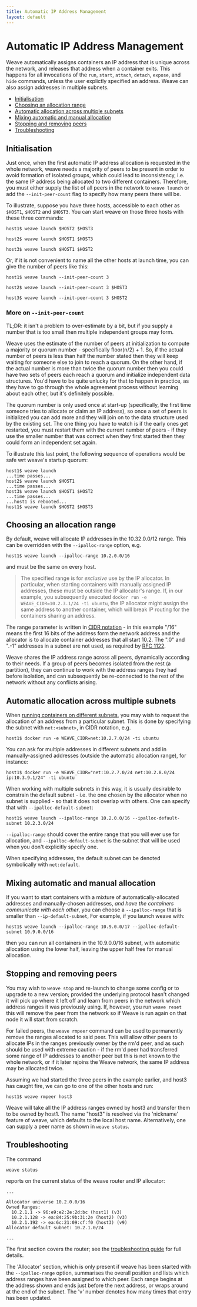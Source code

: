 ```yaml
---
title: Automatic IP Address Management
layout: default
---
```


# Automatic IP Address Management

Weave automatically assigns containers an IP address that is unique
across the network, and releases that address when a container
exits. This happens for all invocations of the `run`, `start`,
`attach`, `detach`, `expose`, and `hide` commands, unless
the user explictly specified an address. Weave can also assign
addresses in multiple subnets.

 * [Initialisation](#initialisation)
 * [Choosing an allocation range](#range)
 * [Automatic allocation across multiple subnets](#subnets)
 * [Mixing automatic and manual allocation](#manual)
 * [Stopping and removing peers](#stop)
 * [Troubleshooting](#troubleshooting)

## <a name="initialisation"></a>Initialisation

Just once, when the first automatic IP address allocation is requested
in the whole network, weave needs a majority of peers to be present in
order to avoid formation of isolated groups, which could lead to
inconsistency, i.e. the same IP address being allocated to two
different containers. Therefore, you must either supply the list of
all peers in the network to `weave launch` or add the
`--init-peer-count` flag to specify how many peers there will be.

To illustrate, suppose you have three hosts, accessible to each other
as `$HOST1`, `$HOST2` and `$HOST3`. You can start weave on those three
hosts with these three commands:

    host1$ weave launch $HOST2 $HOST3

    host2$ weave launch $HOST1 $HOST3

    host3$ weave launch $HOST1 $HOST2

Or, if it is not convenient to name all the other hosts at launch
time, you can give the number of peers like this:

    host1$ weave launch --init-peer-count 3

    host2$ weave launch --init-peer-count 3 $HOST3

    host3$ weave launch --init-peer-count 3 $HOST2

### More on `--init-peer-count`

TL;DR: it isn't a problem to over-estimate by a bit, but if you supply
a number that is too small then multiple independent groups may form.

Weave uses the estimate of the number of peers at initialization to
compute a majority or quorum number - specifically floor(n/2) + 1. So,
if the actual number of peers is less than half the number stated then
they will keep waiting for someone else to join to reach a quorum.  On
the other hand, if the actual number is more than twice the quorum
number then you could have two sets of peers each reach a quorum and
initialize independent data structures. You'd have to be quite unlucky
for that to happen in practice, as they have to go through the whole
agreement process without learning about each other, but it's
definitely possible.

The quorum number is only used once at start-up (specifically, the
first time someone tries to allocate or claim an IP address), so once
a set of peers is initialized you can add more and they will join on
to the data structure used by the existing set.  The one thing you
have to watch is if the early ones get restarted, you must restart
them with the current number of peers - if they use the smaller number
that was correct when they first started then they could form an
independent set again.

To illustrate this last point, the following sequence of operations
would be safe wrt weave's startup quorum:

    host1$ weave launch
    ...time passes...
    host2$ weave launch $HOST1
    ...time passes...
    host3$ weave launch $HOST1 $HOST2
    ...time passes...
    ...host1 is rebooted...
    host1$ weave launch $HOST2 $HOST3

## <a name="range"></a>Choosing an allocation range

By default, weave will allocate IP addresses in the 10.32.0.0/12
range. This can be overridden with the `--ipalloc-range` option, e.g.

    host1$ weave launch --ipalloc-range 10.2.0.0/16

and must be the same on every host.

> The specified range is for *exclusive* use by the IP allocator. In
> particular, when starting containers with manually assigned IP
> addresses, these must be outside the IP allocator's range.  If, in
> our example, you subsequently executed `docker run -e
> WEAVE_CIDR=10.2.3.1/24 -ti ubuntu`, the IP allocator might assign
> the same address to another container, which will break IP routing
> for the containers sharing an address.

The range parameter is written in
[CIDR notation](http://en.wikipedia.org/wiki/Classless_Inter-Domain_Routing) -
in this example "/16" means the first 16 bits of the address form the
network address and the allocator is to allocate container addresses
that all start 10.2. The ".0" and ".-1" addresses in a subnet are not
used, as required by
[RFC 1122](https://tools.ietf.org/html/rfc1122#page-29).

Weave shares the IP address range across all peers, dynamically
according to their needs.  If a group of peers becomes isolated from
the rest (a partition), they can continue to work with the address
ranges they had before isolation, and can subsequently be re-connected
to the rest of the network without any conflicts arising.

## <a name="subnets"></a>Automatic allocation across multiple subnets

When
[running containers on different subnets](features.html#application-isolation),
you may wish to request the allocation of an address from a particular
subnet. This is done by specifying the subnet with `net:<subnet>`, in
CIDR notation, e.g.

    host1$ docker run -e WEAVE_CIDR=net:10.2.7.0/24 -ti ubuntu

You can ask for multiple addresses in different subnets and add in
manually-assigned addresses (outside the automatic allocation range),
for instance:

    host1$ docker run -e WEAVE_CIDR="net:10.2.7.0/24 net:10.2.8.0/24 ip:10.3.9.1/24" -ti ubuntu

When working with multiple subnets in this way, it is usually
desirable to constrain the default subnet - i.e. the one chosen by the
allocator when no subnet is supplied - so that it does not overlap
with others. One can specify that with `--ipalloc-default-subnet`:

    host1$ weave launch --ipalloc-range 10.2.0.0/16 --ipalloc-default-subnet 10.2.3.0/24

`--ipalloc-range` should cover the entire range that you will ever use
for allocation, and `--ipalloc-default-subnet` is the subnet that will
be used when you don't explicitly specify one.

When specifying addresses, the default subnet can be denoted
symbolically with `net:default`.

## <a name="manual"></a>Mixing automatic and manual allocation

If you want to start containers with a mixture of
automatically-allocated addresses and manually-chosen addresses, *and
have the containers communicate with each other*, you can choose a
`--ipalloc-range` that is smaller than `--ip-default-subnet`, For
example, if you launch weave with:

    host1$ weave launch --ipalloc-range 10.9.0.0/17 --ipalloc-default-subnet 10.9.0.0/16

then you can run all containers in the 10.9.0.0/16 subnet, with
automatic allocation using the lower half, leaving the upper half free
for manual allocation.

## <a name="stop"></a>Stopping and removing peers

You may wish to `weave stop` and re-launch to change some config or to
upgrade to a new version; provided the underlying protocol hasn't
changed it will pick up where it left off and learn from peers in the
network which address ranges it was previously using. If, however, you
run `weave reset` this will remove the peer from the network so
if Weave is run again on that node it will start from scratch.

For failed peers, the `weave rmpeer` command can be used to
permanently remove the ranges allocated to said peer.  This will allow
other peers to allocate IPs in the ranges previously owner by the rm'd
peer, and as such should be used with extreme caution - if the rm'd
peer had transferred some range of IP addresses to another peer but
this is not known to the whole network, or if it later rejoins
the Weave network, the same IP address may be allocated twice.

Assuming we had started the three peers in the example earlier, and
host3 has caught fire, we can go to one of the other hosts and run:

    host1$ weave rmpeer host3

Weave will take all the IP address ranges owned by host3 and transfer
them to be owned by host1. The name "host3" is resolved via the
'nickname' feature of weave, which defaults to the local host
name. Alternatively, one can supply a peer name as shown in `weave
status`.

## <a name="troubleshooting"></a>Troubleshooting

The command

    weave status

reports on the current status of the weave router and IP allocator:

````
...

Allocator universe 10.2.0.0/16
Owned Ranges:
  10.2.1.1 -> 96:e9:e2:2e:2d:bc (host1) (v3)
  10.2.1.128 -> ea:84:25:9b:31:2e (host2) (v3)
  10.2.1.192 -> ea:6c:21:09:cf:f0 (host3) (v9)
Allocator default subnet: 10.2.1.0/24

...
````

The first section covers the router; see the [troubleshooting
guide](troubleshooting.html#status-report) for full details.

The 'Allocator' section, which is only present if weave has been
started with the `--ipalloc-range` option, summarises the overall
position and lists which address ranges have been assigned to which
peer. Each range begins at the address shown and ends just before the
next address, or wraps around at the end of the subnet. The 'v' number
denotes how many times that entry has been updated.
